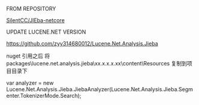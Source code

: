FROM  REPOSITORY

[SilentCC/JIEba-netcore](https://github.com/SilentCC/JIEba-netcore)

UPDATE LUCENE.NET VERSION  

https://github.com/zyy314680012/Lucene.Net.Analysis.Jieba

nuget 引用之后 将 packages\lucene.net.analysis.jieba\xx.x.x.x.xx\content\Resources 复制到项目目录下


var analyzer = new Lucene.Net.Analysis.Jieba.JiebaAnalyzer(Lucene.Net.Analysis.Jieba.Segmenter.TokenizerMode.Search);
